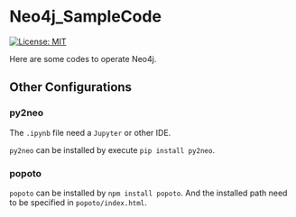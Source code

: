 # Neo4j_SampleCode

[![License: MIT](https://img.shields.io/badge/License-MIT-blue.svg)](https://github.com/RabbitWhite1/USTC-Health-Report/blob/master/LICENSE)

Here are some codes to operate Neo4j.

## Other Configurations

### py2neo

The `.ipynb` file need a `Jupyter` or other IDE.

`py2neo` can be installed by execute `pip install py2neo`.

### popoto

`popoto` can be installed by `npm install popoto`. And the installed path need to be specified in `popoto/index.html`.

